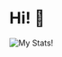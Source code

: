 # Hi! 👋
![My Stats!](https://github-readme-stats.vercel.app/api?username=everypizza1&show_icons=true&bg_color=DEG,fa9372,e67097&title_color=fff&text_color=fff)
<!--
**derryktutt/derryktutt** is a ✨ _special_ ✨ repository because its `README.md` (this file) appears on your GitHub profile.

Here are some ideas to get you started:

- 🔭 I’m currently working on ...
- 🌱 I’m currently learning ...
- 👯 I’m looking to collaborate on ...
- 🤔 I’m looking for help with ...
- 💬 Ask me about ...
- 📫 How to reach me: ...
- 😄 Pronouns: ...
- ⚡ Fun fact: ...
-->
